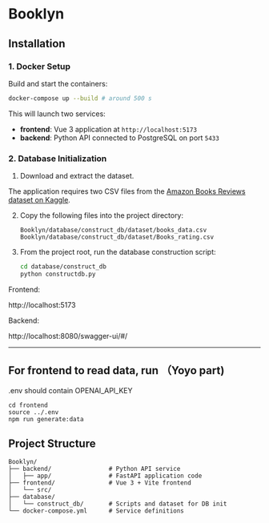 # Booklyn


## Installation

### 1. Docker Setup

Build and start the containers:

```bash
docker-compose up --build # around 500 s
```

This will launch two services:

* **frontend**: Vue 3 application at `http://localhost:5173`
* **backend**: Python API connected to PostgreSQL on port `5433`

### 2. Database Initialization


1. Download and extract the dataset.

The application requires two CSV files from the [Amazon Books Reviews dataset on Kaggle](https://www.kaggle.com/datasets/mohamedbakhet/amazon-books-reviews).

2. Copy the following files into the project directory:

   ```
   Booklyn/database/construct_db/dataset/books_data.csv
   Booklyn/database/construct_db/dataset/Books_rating.csv
   ```
3. From the project root, run the database construction script:

   ```bash
   cd database/construct_db
   python constructdb.py
   ```

Frontend:

http://localhost:5173

Backend:

http://localhost:8080/swagger-ui/#/




----------------
## For frontend to read data, run （Yoyo part)
.env should contain OPENAI_API_KEY
   ```
   cd frontend
   source ../.env
   npm run generate:data
   ```

## Project Structure

```
Booklyn/
├── backend/                # Python API service
│   ├── app/                # FastAPI application code
├── frontend/               # Vue 3 + Vite frontend
│   └── src/
├── database/
│   └── construct_db/       # Scripts and dataset for DB init
└── docker-compose.yml      # Service definitions
```